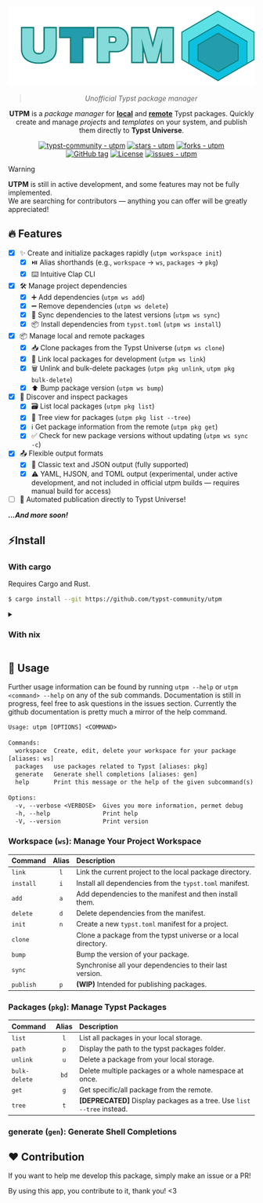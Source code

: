 <div align="center">

![UTPM logo](./assets/logo.svg)

> _Unofficial Typst package manager_

**UTPM** is a _package manager_ for **[local](https://github.com/typst/packages#local-packages)** and **[remote](https://github.com/typst/packages)** Typst packages. Quickly create and manage _projects_ and _templates_ on your system, and publish them directly to **Typst Universe**.  

[![typst-community - utpm](https://img.shields.io/static/v1?label=typst-community&message=utpm&color=blue&logo=github)](https://github.com/typst-community/utpm "Go to GitHub repo")
[![stars - utpm](https://img.shields.io/github/stars/typst-community/utpm?style=social)](https://github.com/typst-community/utpm)
[![forks - utpm](https://img.shields.io/github/forks/typst-community/utpm?style=social)](https://github.com/typst-community/utpm)
<br/>
[![GitHub tag](https://img.shields.io/github/tag/typst-community/utpm?include_prereleases=&sort=semver&color=blue)](https://github.com/typst-community/utpm/releases/)
[![License](https://img.shields.io/badge/License-MIT-blue)](#license)
[![issues - utpm](https://img.shields.io/github/issues/typst-community/utpm)](https://github.com/typst-community/utpm/issues)

</div>


> [!WARNING]  
> **UTPM** is still in active development, and some features may not be fully implemented. \
> We are searching for contributors — anything you can offer will be greatly appreciated!


## 🔥 Features

- [x] ✨ Create and initialize packages rapidly (`utpm workspace init`)
  - [x] ⏯️ Alias shorthands (e.g., `workspace` -> `ws`, `packages` -> `pkg`)
  - [x] ⌨️ Intuitive Clap CLI
- [x] 🛠️ Manage project dependencies
  - [x] ➕ Add dependencies (`utpm ws add`)
  - [x] ➖ Remove dependencies (`utpm ws delete`)
  - [x] 🔄 Sync dependencies to the latest versions (`utpm ws sync`)
  - [x] 📦 Install dependencies from `typst.toml` (`utpm ws install`)
- [x] 📦 Manage local and remote packages
  - [x] 📥 Clone packages from the Typst Universe (`utpm ws clone`)
  - [x] 🔗 Link local packages for development (`utpm ws link`)
  - [x] 🗑️ Unlink and bulk-delete packages (`utpm pkg unlink`, `utpm pkg bulk-delete`)
  - [x] ⬆️ Bump package version (`utpm ws bump`)
- [x] 🔎 Discover and inspect packages
  - [x] 🗃️ List local packages (`utpm pkg list`)
  - [x] 🌲 Tree view for packages (`utpm pkg list --tree`)
  - [x] ℹ️ Get package information from the remote (`utpm pkg get`)
  - [x] ✅ Check for new package versions without updating (`utpm ws sync -c`)
- [x] 📤 Flexible output formats
  - [x] 📝 Classic text and JSON output (fully supported)
  - [x] ⚠️ YAML, HJSON, and TOML output (experimental, under active development, and not included in official utpm builds — requires manual build for access)
- [ ] 🚀 Automated publication directly to Typst Universe!

**_...And more soon!_**


<div id="install">

## ⚡Install
### With cargo
Requires Cargo and Rust. 

```bash
$ cargo install --git https://github.com/typst-community/utpm
```

<details>
<summary>
  
### With nix

</summary>

#### Nix with flakes enabled:

Get utpm for a bash session without installing it:

```bash
$ nix shell github:typst-community/utpm
```

Or if you use NixOS or home-manager with a flake, install it permanently in your `flake.nix` or your modules:

```nix
{
  inputs.utpm.url = "github:typst-community/utpm";
  # ...

  outputs = { self, nixpkgs, ... }@inputs: {
    # change `yourhostname` or `yourusername` to your actual hostname or username
    nixosConfigurations.yourhostname = nixpkgs.lib.nixosSystem { #or homeConfigurations.yourusername
      system = "x86_64-linux";
      modules = [
        # ...
        {
          environment.systemPackages = [ inputs.utpm.packages.${system}.default ]; #or home.packages
        }
      ];
    };
  };
}
```

#### Nix without flakes:

Clone the repo and then nix-build into the utpm directory:

```bash
git clone https://github.com/typst-community/utpm.git
cd utpm
nix-build
./result/bin/utpm
```
Utpm will be at `./result/bin/utpm`

</details>
<div/>

<div id="usage">

## 🎰 Usage 
Further usage information can be found by running `utpm --help` or `utpm <command> --help` on any of the sub commands. Documentation is still in progress, feel free to ask questions in the issues section. Currently the github documentation is pretty much a mirror of the help command.

```
Usage: utpm [OPTIONS] <COMMAND>

Commands:
  workspace  Create, edit, delete your workspace for your package [aliases: ws]
  packages   use packages related to Typst [aliases: pkg]
  generate   Generate shell completions [aliases: gen]
  help       Print this message or the help of the given subcommand(s)

Options:
  -v, --verbose <VERBOSE>  Gives you more information, permet debug
  -h, --help               Print help
  -V, --version            Print version
```

### **Workspace (`ws`)**: Manage Your Project Workspace
| Command | Alias | Description |
| :--- | :---: | :--- |
| `link` | `l` | Link the current project to the local package directory. |
| `install` | `i` | Install all dependencies from the `typst.toml` manifest. |
| `add` | `a` | Add dependencies to the manifest and then install them. |
| `delete` | `d` | Delete dependencies from the manifest. |
| `init` | `n` | Create a new `typst.toml` manifest for a project. |
| `clone` | | Clone a package from the typst universe or a local directory. |
| `bump` | | Bump the version of your package. |
| `sync` | | Synchronise all your dependencies to their last version. |
| `publish` | `p` | **(WIP)** Intended for publishing packages. |

### **Packages (`pkg`)**: Manage Typst Packages
| Command | Alias | Description |
| :--- | :---: | :--- |
| `list` | `l` | List all packages in your local storage. |
| `path` | `p` | Display the path to the typst packages folder. |
| `unlink` | `u` | Delete a package from your local storage. |
| `bulk-delete` | `bd` | Delete multiple packages or a whole namespace at once. |
| `get` | `g` | Get specific/all package from the remote. |
| `tree` | `t` | **[DEPRECATED]** Display packages as a tree. Use `list --tree` instead. |

### **generate (`gen`)**: Generate Shell Completions

<div/>

<div id="contribution">

## ❤️ Contribution

If you want to help me develop this package, simply make an issue or a PR!

By using this app, you contribute to it, thank you! <3

</div>
